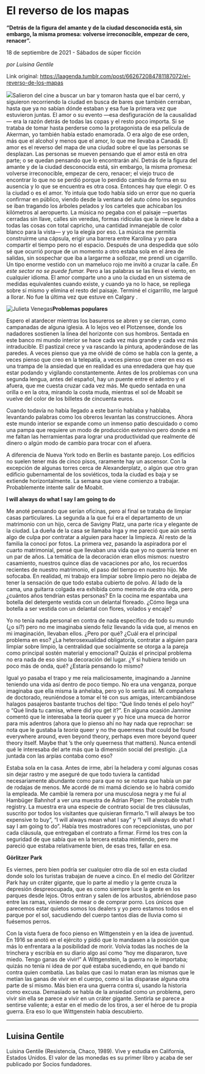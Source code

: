 # El reverso de los mapas

**“Detrás de la figura del amante y de la ciudad desconocida está, sin embargo, la misma promesa: volverse irreconocible, empezar de cero, renacer”.**

18 de septiembre de 2021 - Sábados de súper ficción

_por Luisina Gentile_

Link original: https://laagenda.tumblr.com/post/662672084781187072/el-reverso-de-los-mapas

![](https://64.media.tumblr.com/a1c7189573ff71af6d9e511da51e6367/90bec01b1e1e06ce-68/s500x750/0946d780dbf816837416201a619f0fd9276adbd0.png)Salieron del cine a buscar un bar y tomaron hasta que el bar cerró, y siguieron recorriendo la ciudad en busca de bares que también cerraban, hasta que ya no sabían dónde estaban y esa fue la primera vez que estuvieron juntas. El amor o su evento —esa desfiguración de la causalidad— era la razón detrás de todas las copas y el resto poco importa. Si se trataba de tomar hasta perderse como la protagonista de esa película de Akerman, yo también había estado enamorada. O era algo de ese orden, más que el alcohol y menos que el amor, lo que me llevaba a Canadá. El amor es el reverso del mapa de una ciudad sobre el que las personas se desplazan. Las personas se mueven pensando que el amor está en otra parte; o se quedan pensando que lo encontrarán ahí. Detrás de la figura del amante y de la ciudad desconocida está, sin embargo, la misma promesa: volverse irreconocible, empezar de cero, renacer; el viejo truco de encontrar lo que no se perdió porque lo perdido cambia de forma en su ausencia y lo que se encuentra es otra cosa. Entonces hay que elegir. O es la ciudad o es el amor. Yo intuía que todo había sido un error que no quería confirmar en público, viendo desde la ventana del auto cómo los segundos se iban tragando los árboles pelados y los carteles que achicaban los kilómetros al aeropuerto. La música no pegaba con el paisaje —puertas cerradas sin llave, calles sin veredas, formas ridículas que la nieve le daba a todas las cosas con total capricho, una cantidad inmanejable de color blanco para la vista— y yo la elegía por eso. La música me permitía construirme una cápsula, erigir una barrera entre Karolina y yo para compartir el tiempo pero no el espacio. Después de una despedida que sólo sé que ocurrió porque de un momento a otro estaba sola en el área de salidas, sin sospechar que iba a largarme a sollozar, me prendí un cigarrillo. Un tipo enorme vestido con un mameluco rojo me invitó a cruzar la calle. *En este sector no se puede fumar.* Pero a las palabras se las lleva el viento, en cualquier idioma. El amor comparte uno a uno la ciudad en un sistema de medidas equivalentes cuando existe, y cuando ya no lo hace, se repliega sobre sí mismo y elimina el resto del paisaje. Terminé el cigarrillo, me largué a llorar. No fue la última vez que estuve en Calgary .

![Julieta Venegas](https://64.media.tumblr.com/24c38e0823335fd8b463eac0d3dc9995/90bec01b1e1e06ce-06/s250x400/5f7a98803f94db6eb0cafa62ab245f86e0cb16d6.png)**Problemas populares**

Espero el atardecer mientras los basureros se abren y se cierran, como campanadas de alguna iglesia. A lo lejos veo el Plotzensee, donde los nadadores sostienen la línea del horizonte con sus hombros. Sentada en este banco mi mundo interior se hace cada vez más grande y cada vez más intraducible. El pastizal crece y va rascando la pintura, apoderándose de las paredes. A veces pienso que ya me olvidé de cómo se habla con la gente, a veces pienso que creo en la telepatía, a veces pienso que creer en eso es una trampa de la ansiedad que en realidad es una enredadera que hay que estar podando y vigilando constantemente. Antes de los problemas con una segunda lengua, antes del español, hay un puente entre el adentro y el afuera, que me cuesta cruzar cada vez más. Me quedo sentada en una orilla o en la otra, mirando la costa muda, mientras el sol de Moabit se vuelve del color de los billetes de cincuenta euros.

Cuando todavía no había llegado a este barrio hablaba y hablaba, levantando palabras como los obreros levantan las construcciones. Ahora este mundo interior se expande como un inmenso patio descuidado o como una pampa que requiere un modo de producción extensivo pero donde a mí me faltan las herramientas para lograr una productividad que realmente dé dinero o algún modo de cambio para trocar  con el afuera.

A diferencia de Nueva York todo en Berlín es bastante parejo.  Los edificios no suelen tener más de cinco pisos, raramente hay un ascensor. Con la excepción de algunas torres cerca de Alexanderplatz, o algún que otro gran edificio gubernamental de los soviéticos, toda la ciudad es baja y se extiende horizontalmente. La semana que viene comienzo a trabajar. Probablemente intente salir de Moabit.

 

**I will always do what I say I am going to do**

 Me anoté pensando que serían oficinas, pero al final se trataba de limpiar casas particulares. La segunda a la que fui era el departamento de un matrimonio con un hijo, cerca de Savigny Platz, una parte rica y elegante de la ciudad.  La dueña de la casa se llamaba Inga y me pareció que aún sentía algo de culpa por contratar a alguien para hacer la limpieza. Al resto de la familia la conocí por fotos. La primera vez, pasando la aspiradora por el cuarto matrimonial, pensé que llevaban una vida que yo no querría tener en un par de años. La temática de la decoración eran ellos mismos: nuestro casamiento, nuestros quince días de vacaciones por año, los recuerdos recientes de nuestro matrimonio, el paso del tiempo en nuestro hijo. Me sofocaba. En realidad, mi trabajo era limpiar sobre limpio pero no dejaba de tener la sensación de que todo estaba cubierto de polvo. Al lado de la cama, una guitarra colgada era exhibida como memoria de otra vida, pero ¿cuántos  años tendrían estas personas? En la cocina me espantaba una botella del detergente vestida con un delantal floreado. ¿Cómo llega una botella a ser vestida  con un delantal con flores, volados y encaje?

Yo no tenía nada personal en contra de nada específico de todo su mundo (¿o sí?) pero no me imaginaba siendo feliz llevando la vida que, al menos en mi imaginación, llevaban ellos. ¿Pero por qué? ¿Cuál era el principal problema en eso? ¿La heterosexualidad obligatoria, contratar a alguien para limpiar sobre limpio, la centralidad que socialmente se otorga a la pareja como principal sostén material y emocional? Quizás el principal problema no era nada de eso sino la decoración del lugar. ¿Y si hubiera tenido un poco más de onda, qué? ¿Estaría pensando lo mismo?

Igual yo pasaba el trapo y me reía maliciosamente, imaginando a Jannine teniendo una vida así dentro de poco tiempo. No era una venganza, porque imaginaba que ella misma la anhelaba, pero yo lo sentía así. Mi compañera de doctorado, reuniéndose a tomar el té con sus amigas, intercambiándose halagos pasajeros bastante truchos del tipo: “Qué lindo tenés el pelo hoy!” o “Qué linda tu camisa, where did you get it?”. En alguna ocasión Jannine comentó que le interesaba la teoría queer y yo hice una mueca de horror para mis adentros (ahora que lo pienso ahí no hay nada que reprochar: se nota que le gustaba la *teoría* queer y no the queerness that could be found everywhere around, even beyond theory, perhaps even more beyond queer theory itself. Maybe that ’s the only queerness that matters). Nunca entendí qué le interesaba del arte más que la dimensión social del prestigio. ¿La juntada con las arpías contaba como eso?

Estaba sola en la casa. Antes de irme, abrí la heladera y comí algunas cosas sin dejar rastro y me aseguré de que todo tuviera la cantidad necesariamente abundante como para que no se notara que había un par de rodajas de menos. Me acordé de mi mamá diciendo se lo habrá comido la empleada. Me cambié la remera por una musculosa negra y me fui al Hambüger Bahnhof a ver una muestra de Adrian Piper: The probable truth registry.  La muestra era una especie de contrato social de tres cláusulas, suscrito por todos los visitantes que quisieran firmarlo.“I will always be too expensive to buy”, “I will always mean what I say” y “I will always do what I say I am going to do”. Había tres mostradores con recepcionistas, uno por cada cláusula, que entregaban el contrato a firmar. Firmé los tres con la seguridad de que sabía que en la tercera estaba mintiendo, pero me pareció que estaba relativamente bien, de esas tres, fallar en esa.

**Görlitzer Park**

 Es viernes, pero bien podría ser cualquier otro día de sol en esta ciudad donde solo los turistas trabajan de nueve a cinco. En el medio del Görlitzer Park hay un cráter gigante, que lo parte al medio y la gente cruza la depresión despreocupada, que es como siempre luce la gente en los parques desde lejos. Otros entran y salen de los arbustos, abriéndose paso entre las ramas, viniendo de mear o de comprar porro. Los únicos que parecemos estar quietos somos los dealers y yo pero estamos todos en el parque por el sol, sacudiendo del cuerpo tantos días de lluvia como si fuésemos perros.

Con la vista fuera de foco pienso en Wittgenstein y en la idea de juventud. En 1916 se anotó en el ejército y pidió que lo mandasen a la posición que más lo enfrentara a la posibilidad de morir. Volvía todas las noches de la trinchera y escribía en su diario algo así como “hoy me dispararon, tuve miedo. Tengo ganas de vivir!” A Wittgenstein, la guerra no le importaba; quizás no tenía ni idea de por qué estaba sucediendo, en qué bando ni contra quien combatía. Las balas que casi lo matan eran las mismas que le metían las ganas de vivir en el cuerpo, como si las disparase alguna otra parte de sí mismo. Más bien era una guerra contra sí, usando la historia como excusa. Demasiado se habla de la ansiedad como un problema, pero vivir sin ella se parece a vivir en un cráter gigante. Sentirla se parece a sentirse valiente; a estar en el medio de los tiros, a ser el héroe de tu propia guerra. Era eso lo que Wittgenstein había descubierto.



---

Luisina Gentile
---------------

Luisina Gentile (Resistencia, Chaco, 1989). Vive y estudia en California, Estados Unidos. El valor de las monedas es su primer libro y acaba de ser publicado por Socios fundadores.

